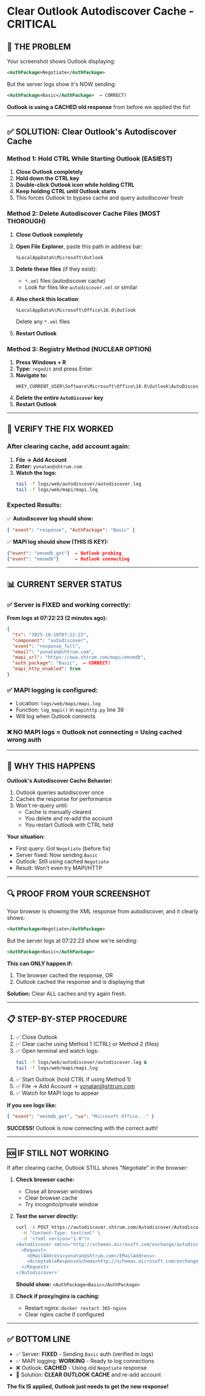 # Clear Outlook Autodiscover Cache - CRITICAL

## 🚨 THE PROBLEM

Your screenshot shows Outlook displaying:

```xml
<AuthPackage>Negotiate</AuthPackage>
```

But the server logs show it's NOW sending:

```xml
<AuthPackage>Basic</AuthPackage>  ← CORRECT!
```

**Outlook is using a CACHED old response** from before we applied the fix!

---

## ✅ SOLUTION: Clear Outlook's Autodiscover Cache

### Method 1: Hold CTRL While Starting Outlook (EASIEST)

1. **Close Outlook completely**
2. **Hold down the CTRL key**
3. **Double-click Outlook icon while holding CTRL**
4. **Keep holding CTRL until Outlook starts**
5. This forces Outlook to bypass cache and query autodiscover fresh

### Method 2: Delete Autodiscover Cache Files (MOST THOROUGH)

1. **Close Outlook completely**

2. **Open File Explorer**, paste this path in address bar:

   ```
   %LocalAppData%\Microsoft\Outlook
   ```

3. **Delete these files** (if they exist):
   - `*.xml` files (autodiscover cache)
   - Look for files like `autodiscover.xml` or similar

4. **Also check this location**:

   ```
   %LocalAppData%\Microsoft\Office\16.0\Outlook
   ```

   Delete any `*.xml` files

5. **Restart Outlook**

### Method 3: Registry Method (NUCLEAR OPTION)

1. **Press Windows + R**
2. **Type:** `regedit` and press Enter
3. **Navigate to:**
   ```
   HKEY_CURRENT_USER\Software\Microsoft\Office\16.0\Outlook\AutoDiscover
   ```
4. **Delete the entire `AutoDiscover` key**
5. **Restart Outlook**

---

## 🧪 VERIFY THE FIX WORKED

### After clearing cache, add account again:

1. **File → Add Account**
2. **Enter:** `yonatan@shtrum.com`
3. **Watch the logs:**
   ```bash
   tail -f logs/web/autodiscover/autodiscover.log
   tail -f logs/web/mapi/mapi.log
   ```

### Expected Results:

✅ **Autodiscover log should show:**

```json
{ "event": "response", "AuthPackage": "Basic" }
```

✅ **MAPI log should show (THIS IS KEY):**

```json
{"event": "emsmdb_get"}  ← Outlook probing
{"event": "emsmdb"}      ← Outlook connecting
```

---

## 📊 CURRENT SERVER STATUS

### ✅ Server is FIXED and working correctly:

**From logs at 07:22:23 (2 minutes ago):**

```json
{
  "ts": "2025-10-10T07:22:23",
  "component": "autodiscover",
  "event": "response_full",
  "email": "yonatan@shtrum.com",
  "mapi_url": "https://owa.shtrum.com/mapi/emsmdb",
  "auth_package": "Basic",  ← CORRECT!
  "mapi_http_enabled": true
}
```

### ✅ MAPI logging is configured:

- Location: `logs/web/mapi/mapi.log`
- Function: `log_mapi()` in `mapihttp.py` line 36
- Will log when Outlook connects

### ❌ NO MAPI logs = Outlook not connecting = Using cached wrong auth

---

## 🎯 WHY THIS HAPPENS

**Outlook's Autodiscover Cache Behavior:**

1. Outlook queries autodiscover once
2. Caches the response for performance
3. Won't re-query until:
   - Cache is manually cleared
   - You delete and re-add the account
   - You restart Outlook with CTRL held

**Your situation:**

- First query: Got `Negotiate` (before fix)
- Server fixed: Now sending `Basic`
- Outlook: Still using cached `Negotiate`
- Result: Won't even try MAPI/HTTP

---

## 🔍 PROOF FROM YOUR SCREENSHOT

Your browser is showing the XML response from autodiscover, and it clearly shows:

```xml
<AuthPackage>Negotiate</AuthPackage>
```

But the server logs at 07:22:23 show we're sending:

```xml
<AuthPackage>Basic</AuthPackage>
```

**This can ONLY happen if:**

1. The browser cached the response, OR
2. Outlook cached the response and is displaying that

**Solution:** Clear ALL caches and try again fresh.

---

## 📋 STEP-BY-STEP PROCEDURE

1. ✅ Close Outlook
2. ✅ Clear cache using Method 1 (CTRL) or Method 2 (files)
3. ✅ Open terminal and watch logs:
   ```bash
   tail -f logs/web/autodiscover/autodiscover.log &
   tail -f logs/web/mapi/mapi.log
   ```
4. ✅ Start Outlook (hold CTRL if using Method 1)
5. ✅ File → Add Account → yonatan@shtrum.com
6. ✅ Watch for MAPI logs to appear

**If you see logs like:**

```json
{ "event": "emsmdb_get", "ua": "Microsoft Office..." }
```

**SUCCESS!** Outlook is now connecting with the correct auth!

---

## 🆘 IF STILL NOT WORKING

If after clearing cache, Outlook STILL shows "Negotiate" in the browser:

1. **Check browser cache:**
   - Close all browser windows
   - Clear browser cache
   - Try incognito/private window

2. **Test the server directly:**

   ```bash
   curl -X POST https://autodiscover.shtrum.com/Autodiscover/Autodiscover.xml \
     -H "Content-Type: text/xml" \
     -d '<?xml version="1.0"?>
   <Autodiscover xmlns="http://schemas.microsoft.com/exchange/autodiscover/outlook/requestschema/2006">
     <Request>
       <EMailAddress>yonatan@shtrum.com</EMailAddress>
       <AcceptableResponseSchema>http://schemas.microsoft.com/exchange/autodiscover/outlook/responseschema/2006a</AcceptableResponseSchema>
     </Request>
   </Autodiscover>'
   ```

   **Should show:** `<AuthPackage>Basic</AuthPackage>`

3. **Check if proxy/nginx is caching:**
   - Restart nginx: `docker restart 365-nginx`
   - Clear nginx cache if configured

---

## ✅ BOTTOM LINE

- ✅ Server: **FIXED** - Sending `Basic` auth (verified in logs)
- ✅ MAPI logging: **WORKING** - Ready to log connections
- ❌ Outlook: **CACHED** - Using old `Negotiate` response
- 🎯 Solution: **CLEAR OUTLOOK CACHE** and re-add account

**The fix IS applied, Outlook just needs to get the new response!**
